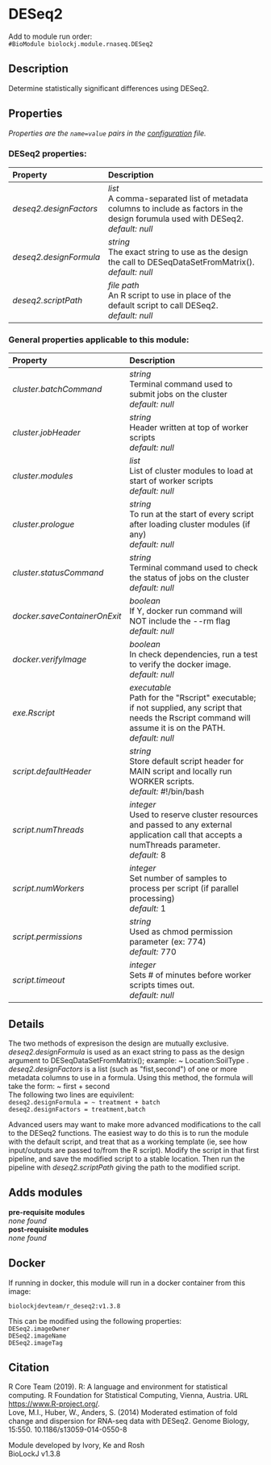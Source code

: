 # DESeq2
Add to module run order:                    
`#BioModule biolockj.module.rnaseq.DESeq2`

## Description 
Determine statistically significant differences using DESeq2.

## Properties 
*Properties are the `name=value` pairs in the [configuration](../../../Configuration#properties) file.*                   

### DESeq2 properties: 
| Property| Description |
| :--- | :--- |
| *deseq2.designFactors* | _list_ <br>A comma-separated list of metadata columns to include as factors in the design forumula used with DESeq2.<br>*default:*  *null* |
| *deseq2.designFormula* | _string_ <br>The exact string to use as the design the call to DESeqDataSetFromMatrix().<br>*default:*  *null* |
| *deseq2.scriptPath* | _file path_ <br>An R script to use in place of the default script to call DESeq2.<br>*default:*  *null* |

### General properties applicable to this module: 
| Property| Description |
| :--- | :--- |
| *cluster.batchCommand* | _string_ <br>Terminal command used to submit jobs on the cluster<br>*default:*  *null* |
| *cluster.jobHeader* | _string_ <br>Header written at top of worker scripts<br>*default:*  *null* |
| *cluster.modules* | _list_ <br>List of cluster modules to load at start of worker scripts<br>*default:*  *null* |
| *cluster.prologue* | _string_ <br>To run at the start of every script after loading cluster modules (if any)<br>*default:*  *null* |
| *cluster.statusCommand* | _string_ <br>Terminal command used to check the status of jobs on the cluster<br>*default:*  *null* |
| *docker.saveContainerOnExit* | _boolean_ <br>If Y, docker run command will NOT include the --rm flag<br>*default:*  *null* |
| *docker.verifyImage* | _boolean_ <br>In check dependencies, run a test to verify the docker image.<br>*default:*  *null* |
| *exe.Rscript* | _executable_ <br>Path for the "Rscript" executable; if not supplied, any script that needs the Rscript command will assume it is on the PATH.<br>*default:*  *null* |
| *script.defaultHeader* | _string_ <br>Store default script header for MAIN script and locally run WORKER scripts.<br>*default:*  #!/bin/bash |
| *script.numThreads* | _integer_ <br>Used to reserve cluster resources and passed to any external application call that accepts a numThreads parameter.<br>*default:*  8 |
| *script.numWorkers* | _integer_ <br>Set number of samples to process per script (if parallel processing)<br>*default:*  1 |
| *script.permissions* | _string_ <br>Used as chmod permission parameter (ex: 774)<br>*default:*  770 |
| *script.timeout* | _integer_ <br>Sets # of minutes before worker scripts times out.<br>*default:*  *null* |

## Details 
The two methods of expresison the design are mutually exclusive.<br>*deseq2.designFormula* is used as an exact string to pass as the design argument to DESeqDataSetFromMatrix(); example:  ~ Location:SoilType . *deseq2.designFactors* is a list (such as "fist,second") of one or more metadata columns to use in a formula. Using this method, the formula will take the form:  ~ first + second  <br>The following two lines are equivilent:<br>`deseq2.designFormula = ~ treatment + batch`<br>`deseq2.designFactors = treatment,batch `

Advanced users may want to make more advanced modifications to the call to the DESeq2 functions.  The easiest way to do this is to run the module with the default script, and treat that as a working template (ie, see how input/outputs are passed to/from the R script).  Modify the script in that first pipeline, and save the modified script to a stable location.  Then run the pipeline with *deseq2.scriptPath* giving the path to the modified script.

## Adds modules 
**pre-requisite modules**                    
*none found*                   
**post-requisite modules**                    
*none found*                   

## Docker 
If running in docker, this module will run in a docker container from this image:<br>
```
biolockjdevteam/r_deseq2:v1.3.8
```
This can be modified using the following properties:<br>
`DESeq2.imageOwner`<br>
`DESeq2.imageName`<br>
`DESeq2.imageTag`<br>

## Citation 
R Core Team (2019). R: A language and environment for statistical computing. R Foundation for Statistical Computing, Vienna, Austria. URL https://www.R-project.org/.                   
Love, M.I., Huber, W., Anders, S. (2014) Moderated estimation of fold change and dispersion for RNA-seq data with DESeq2. Genome Biology, 15:550. 10.1186/s13059-014-0550-8                   
                   
Module developed by Ivory, Ke and Rosh                   
BioLockJ v1.3.8

